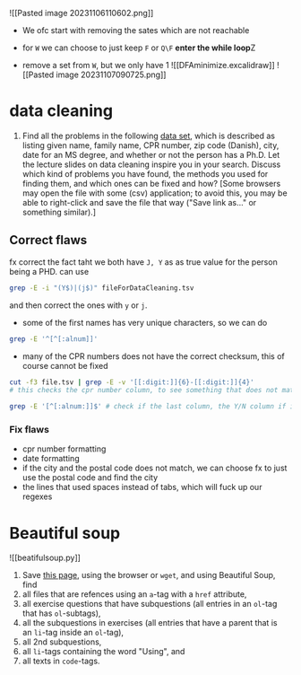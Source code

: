 ![[Pasted image 20231106110602.png]]
- We ofc start with removing the sates which are not reachable
- for `W` we can choose to just keep `F` or `Q\F`
**enter the while loop**Z

- remove a set from `W`, but we only have 1
![[DFAminimize.excalidraw]]
![[Pasted image 20231107090725.png]]
# data cleaning
1. Find all the problems in the following [data set](https://imada.sdu.dk/u/kslarsen/dm565/Files/fileForDataCleaning.tsv), which is described as listing given name, family name, CPR number, zip code (Danish), city, date for an MS degree, and whether or not the person has a Ph.D. Let the lecture slides on data cleaning inspire you in your search. Discuss which kind of problems you have found, the methods you used for finding them, and which ones can be fixed and how? [Some browsers may open the file with some (csv) application; to avoid this, you may be able to right-click and save the file that way ("Save link as..." or something similar).]
## Correct flaws
fx correct the fact taht we both have `J, Y` as as true value for the person being a PHD. can use
```bash
grep -E -i "(Y$)|(j$)" fileForDataCleaning.tsv
```
and then correct the ones with `y` or `j`.

- some of the first names has very unique characters, so we can do 
```bash
grep -E '^[^[:alnum]]'
```
- many of the CPR numbers does not have the correct checksum, this of course cannot be fixed
```bash
cut -f3 file.tsv | grep -E -v '[[:digit:]]{6}-[[:digit:]]{4}'
# this checks the cpr number column, to see something that does not match the cpr-number format

grep -E '[^[:alnum:]]$' # check if the last column, the Y/N column if it actually has a alphanumeric character
```
### Fix flaws
- cpr number formatting
- date formatting
- if the city and the postal code does not match, we can choose fx to just use the postal code and find the city
- the lines that used spaces instead of tabs, which will fuck up our regexes
# Beautiful soup
![[beatifulsoup.py]]
1. Save [this page](https://imada.sdu.dk/u/kslarsen/dm565/E04.php), using the browser or `wget`, and using Beautiful Soup, find
2. all files that are refences using an `a`-tag with a `href` attribute,
3. all exercise questions that have subquestions (all entries in an `ol`-tag that has `ol`-subtags),
4. all the subquestions in exercises (all entries that have a parent that is an `li`-tag inside an `ol`-tag),
5. all 2nd subquestions,
6. all `li`-tags containing the word "Using", and
7. all texts in `code`-tags.
